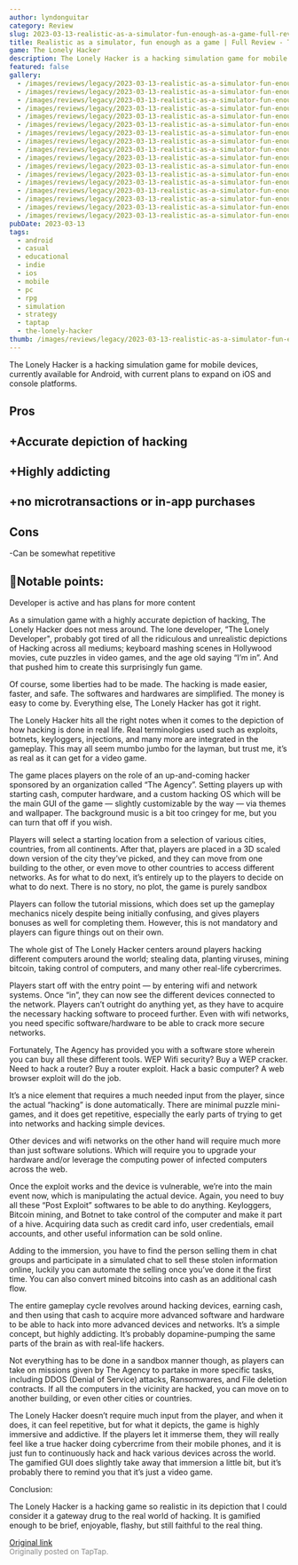 ```yaml
---
author: lyndonguitar
category: Review
slug: 2023-03-13-realistic-as-a-simulator-fun-enough-as-a-game-full-review-the-lonely-hacker
title: Realistic as a simulator, fun enough as a game | Full Review - The Lonely Hacker
game: The Lonely Hacker
description: The Lonely Hacker is a hacking simulation game for mobile devices, currently available for Android, with current plans to expand on iOS and console platforms.
featured: false
gallery:
  - /images/reviews/legacy/2023-03-13-realistic-as-a-simulator-fun-enough-as-a-game--full-review---the-lonely-hacker-0.avif
  - /images/reviews/legacy/2023-03-13-realistic-as-a-simulator-fun-enough-as-a-game--full-review---the-lonely-hacker-1.avif
  - /images/reviews/legacy/2023-03-13-realistic-as-a-simulator-fun-enough-as-a-game--full-review---the-lonely-hacker-2.avif
  - /images/reviews/legacy/2023-03-13-realistic-as-a-simulator-fun-enough-as-a-game--full-review---the-lonely-hacker-3.avif
  - /images/reviews/legacy/2023-03-13-realistic-as-a-simulator-fun-enough-as-a-game--full-review---the-lonely-hacker-4.avif
  - /images/reviews/legacy/2023-03-13-realistic-as-a-simulator-fun-enough-as-a-game--full-review---the-lonely-hacker-5.avif
  - /images/reviews/legacy/2023-03-13-realistic-as-a-simulator-fun-enough-as-a-game--full-review---the-lonely-hacker-6.avif
  - /images/reviews/legacy/2023-03-13-realistic-as-a-simulator-fun-enough-as-a-game--full-review---the-lonely-hacker-7.avif
  - /images/reviews/legacy/2023-03-13-realistic-as-a-simulator-fun-enough-as-a-game--full-review---the-lonely-hacker-8.avif
  - /images/reviews/legacy/2023-03-13-realistic-as-a-simulator-fun-enough-as-a-game--full-review---the-lonely-hacker-9.avif
  - /images/reviews/legacy/2023-03-13-realistic-as-a-simulator-fun-enough-as-a-game--full-review---the-lonely-hacker-10.avif
  - /images/reviews/legacy/2023-03-13-realistic-as-a-simulator-fun-enough-as-a-game--full-review---the-lonely-hacker-11.avif
  - /images/reviews/legacy/2023-03-13-realistic-as-a-simulator-fun-enough-as-a-game--full-review---the-lonely-hacker-12.avif
  - /images/reviews/legacy/2023-03-13-realistic-as-a-simulator-fun-enough-as-a-game--full-review---the-lonely-hacker-13.avif
  - /images/reviews/legacy/2023-03-13-realistic-as-a-simulator-fun-enough-as-a-game--full-review---the-lonely-hacker-14.avif
  - /images/reviews/legacy/2023-03-13-realistic-as-a-simulator-fun-enough-as-a-game--full-review---the-lonely-hacker-15.avif
  - /images/reviews/legacy/2023-03-13-realistic-as-a-simulator-fun-enough-as-a-game--full-review---the-lonely-hacker-16.avif
pubDate: 2023-03-13
tags:
  - android
  - casual
  - educational
  - indie
  - ios
  - mobile
  - pc
  - rpg
  - simulation
  - strategy
  - taptap
  - the-lonely-hacker
thumb: /images/reviews/legacy/2023-03-13-realistic-as-a-simulator-fun-enough-as-a-game--full-review---the-lonely-hacker-0.avif
---
```


The Lonely Hacker is a hacking simulation game for mobile devices, currently available for Android, with current plans to expand on iOS and console platforms.




## Pros



## +Accurate depiction of hacking


## +Highly addicting


## +no microtransactions or in-app purchases




## Cons


-Can be somewhat repetitive


## 📝Notable points:

Developer is active and has plans for more content

As a simulation game with a highly accurate depiction of hacking, The Lonely Hacker does not mess around. The lone developer, “The Lonely Developer", probably got tired of all the ridiculous and unrealistic depictions of Hacking across all mediums; keyboard mashing scenes in Hollywood movies, cute puzzles in video games, and the age old saying “I’m in”. And that pushed him to create this surprisingly fun game.

Of course, some liberties had to be made. The hacking is made easier, faster, and safe. The softwares and hardwares are simplified. The money is easy to come by. Everything else, The Lonely Hacker has got it right.

The Lonely Hacker hits all the right notes when it comes to the depiction of how hacking is done in real life. Real terminologies used such as exploits, botnets, keyloggers, injections, and many more are integrated in the gameplay. This may all seem mumbo jumbo for the layman, but trust me, it’s as real as it can get for a video game.

The game places players on the role of an up-and-coming hacker sponsored by an organization called “The Agency”. Setting players up with starting cash, computer hardware, and a custom hacking OS which will be the main GUI of the game — slightly customizable by the way — via themes and wallpaper. The background music is a bit too cringey for me, but you can turn that off if you wish.

Players will select a starting location from a selection of various cities, countries, from all continents. After that, players are placed in a 3D scaled down version of the city they’ve picked, and they can move from one building to the other, or even move to other countries to access different networks. As for what to do next, it’s entirely up to the players to decide on what to do next. There is no story, no plot, the game is purely sandbox

Players can follow the tutorial missions, which does set up the gameplay mechanics nicely despite being initially confusing, and gives players bonuses as well for completing them. However, this is not mandatory and players can figure things out on their own.

The whole gist of The Lonely Hacker centers around players hacking different computers around the world; stealing data, planting viruses, mining bitcoin, taking control of computers, and many other real-life cybercrimes.

Players start off with the entry point — by entering wifi and network systems. Once “in”, they can now see the different devices connected to the network. Players can’t outright do anything yet, as they have to acquire the necessary hacking software to proceed further. Even with wifi networks, you need specific software/hardware to be able to crack more secure networks.

Fortunately, The Agency has provided you with a software store wherein you can buy all these different tools. WEP Wifi security? Buy a WEP cracker. Need to hack a router? Buy a router exploit. Hack a basic computer? A web browser exploit will do the job.

It’s a nice element that requires a much needed input from the player, since the actual “hacking” is done automatically. There are minimal puzzle mini-games, and it does get repetitive, especially the early parts of trying to get into networks and hacking simple devices.

Other devices and wifi networks on the other hand will require much more than just software solutions. Which will require you to upgrade your hardware and/or leverage the computing power of infected computers across the web.

Once the exploit works and the device is vulnerable, we’re into the main event now, which is manipulating the actual device. Again, you need to buy all these “Post Exploit” softwares to be able to do anything. Keyloggers, Bitcoin mining, and Botnet to take control of the computer and make it part of a hive. Acquiring data such as credit card info, user credentials, email accounts, and other useful information can be sold online.

Adding to the immersion, you have to find the person selling them in chat groups and participate in a simulated chat to sell these stolen information online, luckily you can automate the selling once you’ve done it the first time. You can also convert mined bitcoins into cash as an additional cash flow.

The entire gameplay cycle revolves around hacking devices, earning cash, and then using that cash to acquire more advanced software and hardware to be able to hack into more advanced devices and networks. It’s a simple concept, but highly addicting. It’s probably dopamine-pumping the same parts of the brain as with real-life hackers.

Not everything has to be done in a sandbox manner though, as players can take on missions given by The Agency to partake in more specific tasks, including DDOS (Denial of Service) attacks, Ransomwares, and File deletion contracts. If all the computers in the vicinity are hacked, you can move on to another building, or even other cities or countries.

The Lonely Hacker doesn’t require much input from the player, and when it does, it can feel repetitive, but for what it depicts, the game is highly immersive and addictive. If the players let it immerse them, they will really feel like a true hacker doing cybercrime from their mobile phones, and it is just fun to continuously hack and hack various devices across the world. The gamified GUI does slightly take away that immersion a little bit, but it’s probably there to remind you that it’s just a video game.

Conclusion:

The Lonely Hacker is a hacking game so realistic in its depiction that I could consider it a gateway drug to the real world of hacking. It is gamified enough to be brief, enjoyable, flashy, but still faithful to the real thing.

[Original link](https://www.taptap.io/post/4787861)<br><span style="font-size: 0.95em; color: #888;">Originally posted on TapTap.</span>